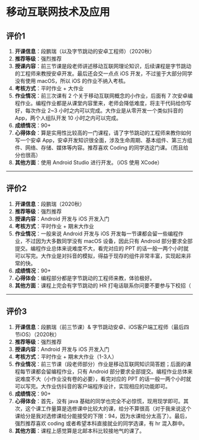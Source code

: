 # 移动互联网技术及应用

## 评价1

1. **开课信息**：段鹏瑞（以及字节跳动的安卓工程师）（2020秋）
2. **推荐等级**：强烈推荐
3. **授课内容**：前三节课是段老师讲述移动互联网理论知识，后续课程是字节跳动的工程师来教授安卓开发。最后还会交一点点 iOS 开发，不过鉴于大部分同学没有使用 macOS，所以 iOS 的作业不纳入考核。
4. **考核方式**：平时作业 + 大作业
5. **作业情况**：前三次课有 2 个关于移动互联网概念的小作业，后面有 7 次安卓编程作业。编程作业都是从课堂内容里来，老师会降低难度，将主干代码给你写好，每次作业 2~3 小时之内可以完成。大作业是从零开发一个类似抖音的 App，两个人组队开发 10 小时之内可以完成。
6. **成绩情况**：90+
7. **心得体会**：算是实用性比较高的一门课程，请了字节跳动的工程师来教你如何写一个安卓 App，安卓开发知识很全面，涉及生命周期、基本组件、第三方组件、网络、存储、媒体等内容。推荐喜欢 Coding 的同学选这门课。（而且给分也很高）
8. **其他方面**：使用 Android Studio 进行开发。（iOS 使用 XCode）

---

## 评价2

1. **开课信息**：段鹏瑞（2020秋）
2. **推荐等级**：强烈推荐
3. **授课内容**：Android 开发与 iOS 开发入门
4. **考核方式**：平时作业 + 期末大作业
5. **作业情况**：一般来说 Android 开发与 iOS 开发每一节课都会留一些编程作业，不过因为大多数同学没有 macOS 设备，因此只有 Android 部分要求全部提交。编程作业总体来说难度不大，看完对应的 PPT 的话一般一两个小时就可以写完。大作业是对抖音的模拟，得益于现存的组件非常丰富，实现起来非常的快。
6. **成绩情况**：90+
7. **心得体会**：编程部分都是字节跳动的工程师来教，体验极好。
8. **其他方面**：课程上完会有字节跳动的 HR 打电话联系你问要不要参与下校招（

------

## 评价3

1. **开课信息**：段鹏瑞（前三节课）& 字节跳动安卓、iOS客户端工程师（最后四节iOS）（2020秋）
2. **推荐等级**：强烈推荐
3. **授课内容**：Android 开发与 iOS 开发入门
4. **考核方式**：平时作业  + 期末大作业（1-3人）
5. **作业情况**：前三节课（段老师部分）作业是移动互联网知识简答题；后面的课程每节课都会留编程作业，只有 Android 部分要求全部提交。编程作业总体来说难度不大（小作业没有卷的必要），看完对应的 PPT 的话一般一两个小时就可以写完。大作业仿抖音的客户端程序设计，实现相应的功能即可。
6. **成绩情况**：90+
7. **心得体会**：首先，没有 java 基础的同学也完全不必惊慌，现用现学即可。其次，这个课工作量算是选修课中比较大的课，给分不算很高（对于我来说这个课给分是我对选修课给分能接受的下限：94，因为水课给分太高了）。最后，强烈推荐喜欢 coding 或者希望本科直接就业的同学选课，有 hr 混入群中。
8. **其他方面**：课程上感觉算是北邮本科比较接地气的课了。